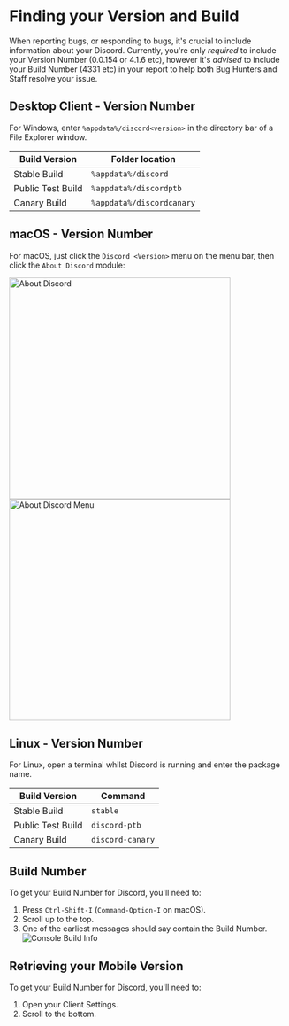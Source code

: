 # Finding your Version and Build
When reporting bugs, or responding to bugs, it's crucial to include information about your Discord. Currently, you're only *required* to include your Version Number (0.0.154 or 4.1.6 etc), however it's *advised* to include your Build Number (4331 etc) in your report to help both Bug Hunters and Staff resolve your issue.

## Desktop Client - Version Number
For Windows, enter `%appdata%/discord<version>` in the directory bar of a File Explorer window.

Build Version | Folder location
------------ | -------------
Stable Build | `%appdata%/discord`
Public Test Build | `%appdata%/discordptb`
Canary Build | `%appdata%/discordcanary`

## macOS - Version Number
For macOS, just click the `Discord <Version>` menu on the menu bar, then click the `About Discord` module:  

<img src="https://cdn.discordapp.com/attachments/252296452708106240/356152267679858688/Screen_Shot_2017-09-09_at_12.01.44_PM.png" alt="About Discord" style="width: 400px;"/>
<img src="https://cdn.discordapp.com/attachments/252296452708106240/356152439109582848/Screen_Shot_2017-09-09_at_12.02.01_PM.png" alt="About Discord Menu" style="width: 400px;"/>

## Linux  - Version Number
For Linux, open a terminal whilst Discord is running and enter the package name.

Build Version | Command
------------ | -------------
Stable Build | `stable`
Public Test Build | `discord-ptb`
Canary Build | `discord-canary`

## Build Number
To get your Build Number for Discord, you'll need to:
1. Press `Ctrl-Shift-I` (`Command-Option-I` on macOS).  
3. Scroll up to the top.
4. One of the earliest messages should say contain the Build Number.
![Console Build Info](https://image.prntscr.com/image/aElHTPCQRjWNTUMIP631oQ.png)

## Retrieving your Mobile Version
To get your Build Number for Discord, you'll need to:
1. Open your Client Settings.
2. Scroll to the bottom.
